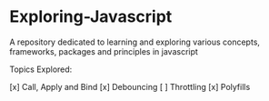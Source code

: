 # Exploring-Javascript
A repository dedicated to learning and exploring various concepts, frameworks, packages and principles in javascript


Topics Explored:

[x] Call, Apply and Bind
[x] Debouncing
[ ] Throttling
[x] Polyfills